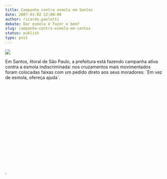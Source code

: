 ```yaml
---
title: Campanha contra esmola em Santos
date: 2007-01-02 22:00:00
author: ricardo.paoletti
debate: Dar esmola é fazer o bem?
slug: campanha-contra-esmola-em-santos
status: publish 
type: post
---
```


![](http://farm1.static.flickr.com/158/344045093_0b667d94f2.jpg?v=0)  
  
Em Santos, litoral de São Paulo, a prefeitura está fazendo campanha ativa contra a esmola indiscriminada: nos cruzamentos mais movimentados foram colocadas faixas com um pedido direto aos seus moradores: ´Em vez de esmola, ofereça ajuda´.                                                                                                                                                                                                                                                                                                                                  

                                                                                                                                                                                                                                                                                                                

                                                                                              

                                                                                                                   

                                                                                              

                                                                                                                   

                                                                                              

.                  

                                                                                              

  

